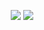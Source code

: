 <p align="center">
<img src="https://github-readme-stats.vercel.app/api/top-langs/?username=lewisgilldotcom&hide_langs_below=5&theme=dark&layout=compact&hide_border=true&bg_color=0d1118" />
<img src="https://github-readme-stats.vercel.app/api?username=lewisgilldotcom&theme=dark&hide_border=true&bg_color=0d1118&hide_title=true&show_icons=true&icon_color=8b949e" />
</p>
